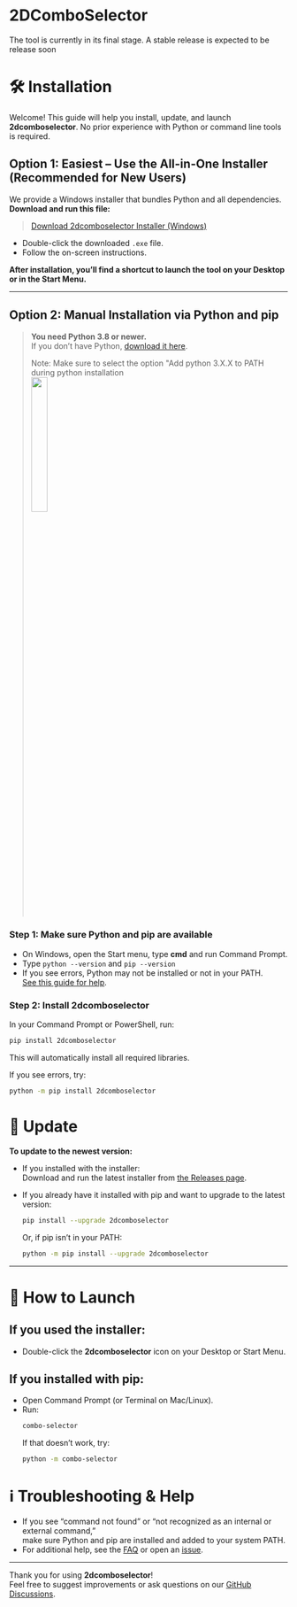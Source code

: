 # 2DComboSelector
The tool is currently in its final stage. A stable release is expected to be release soon



# 🛠️ Installation
Welcome! This guide will help you install, update, and launch **2dcomboselector**. No prior experience with Python or command line tools is required.

## **Option 1: Easiest – Use the All-in-One Installer (Recommended for New Users)**
We provide a Windows installer that bundles Python and all dependencies.  
**Download and run this file:**

> [Download 2dcomboselector Installer (Windows)](https://github.com/Chapel-Saint-Auret/2dcomboselector/releases/latest)

- Double-click the downloaded `.exe` file.
- Follow the on-screen instructions.

**After installation, you’ll find a shortcut to launch the tool on your Desktop or in the Start Menu.**

---

## **Option 2: Manual Installation via Python and pip**

> **You need Python 3.8 or newer.**  
> If you don’t have Python, [download it here](https://www.python.org/downloads/).
>
> Note: Make sure to select the option "Add python 3.X.X to PATH during python installation  
> <img src="https://github.com/user-attachments/assets/0e868fc8-2c0d-4a30-8b78-ac3479515fc2" width="25%">

### **Step 1: Make sure Python and pip are available**
- On Windows, open the Start menu, type **cmd** and run Command Prompt.
- Type `python --version` and `pip --version`
- If you see errors, Python may not be installed or not in your PATH.  
  [See this guide for help](https://realpython.com/add-python-to-path/).

### **Step 2: Install 2dcomboselector**
In your Command Prompt or PowerShell, run:
```sh
pip install 2dcomboselector
```
This will automatically install all required libraries.

If you see errors, try:
```sh
python -m pip install 2dcomboselector
```


# 🔄 Update

**To update to the newest version:**

- If you installed with the installer:  
  Download and run the latest installer from [the Releases page](https://github.com/Chapel-Saint-Auret/2dcomboselector/releases/latest).

- If you already have it installed with pip and want to upgrade to the latest version:
    ```sh
    pip install --upgrade 2dcomboselector
    ```
    Or, if pip isn’t in your PATH:
    ```sh
    python -m pip install --upgrade 2dcomboselector
    ```

---

# 🚀 How to Launch

## **If you used the installer:**
- Double-click the **2dcomboselector** icon on your Desktop or Start Menu.

## **If you installed with pip:**
- Open Command Prompt (or Terminal on Mac/Linux).
- Run:
    ```sh
    combo-selector
    ```
    If that doesn’t work, try:
    ```sh
    python -m combo-selector
    ```

# ℹ️ Troubleshooting & Help

- If you see “command not found” or “not recognized as an internal or external command,”  
  make sure Python and pip are installed and added to your system PATH.
- For additional help, see the [FAQ](https://github.com/Chapel-Saint-Auret/2dcomboselector/wiki/FAQ) or open an [issue](https://github.com/Chapel-Saint-Auret/2dcomboselector/issues).

---

Thank you for using **2dcomboselector**!  
Feel free to suggest improvements or ask questions on our [GitHub Discussions](https://github.com/Chapel-Saint-Auret/2dcomboselector/discussions).


